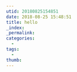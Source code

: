 ```yaml
---
utid: 20180825154851
date: 2018-08-25 15:48:51
title: hello
_index:
_permalink:
categories:
  -
tags:
  -
thumb:
---
```

